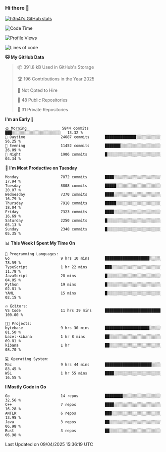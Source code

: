 ### Hi there 👋

[![h3n4l's GitHub stats](https://github-readme-stats.vercel.app/api?username=h3n4l&count_private=true&show_icons=true&theme=radical)](https://github.com/h3n4l/github-readme-stats)

<!--START_SECTION:waka-->
![Code Time](http://img.shields.io/badge/Code%20Time-2%2C137%20hrs%208%20mins-blue)

![Profile Views](http://img.shields.io/badge/Profile%20Views-0-blue)

![Lines of code](https://img.shields.io/badge/From%20Hello%20World%20I%27ve%20Written-15.0%20million%20lines%20of%20code-blue)

**🐱 My GitHub Data** 

> 📦 391.8 kB Used in GitHub's Storage 
 > 
> 🏆 196 Contributions in the Year 2025
 > 
> 🚫 Not Opted to Hire
 > 
> 📜 48 Public Repositories 
 > 
> 🔑 31 Private Repositories 
 > 
**I'm an Early 🐤** 

```text
🌞 Morning                5844 commits        ███░░░░░░░░░░░░░░░░░░░░░░   13.32 % 
🌆 Daytime                24687 commits       ██████████████░░░░░░░░░░░   56.25 % 
🌃 Evening                11452 commits       ███████░░░░░░░░░░░░░░░░░░   26.09 % 
🌙 Night                  1906 commits        █░░░░░░░░░░░░░░░░░░░░░░░░   04.34 % 
```
📅 **I'm Most Productive on Tuesday** 

```text
Monday                   7872 commits        ████░░░░░░░░░░░░░░░░░░░░░   17.94 % 
Tuesday                  8808 commits        █████░░░░░░░░░░░░░░░░░░░░   20.07 % 
Wednesday                7370 commits        ████░░░░░░░░░░░░░░░░░░░░░   16.79 % 
Thursday                 7918 commits        █████░░░░░░░░░░░░░░░░░░░░   18.04 % 
Friday                   7323 commits        ████░░░░░░░░░░░░░░░░░░░░░   16.69 % 
Saturday                 2250 commits        █░░░░░░░░░░░░░░░░░░░░░░░░   05.13 % 
Sunday                   2348 commits        █░░░░░░░░░░░░░░░░░░░░░░░░   05.35 % 
```


📊 **This Week I Spent My Time On** 

```text
💬 Programming Languages: 
Go                       9 hrs 10 mins       ████████████████████░░░░░   78.59 % 
TypeScript               1 hr 22 mins        ███░░░░░░░░░░░░░░░░░░░░░░   11.78 % 
JavaScript               28 mins             █░░░░░░░░░░░░░░░░░░░░░░░░   04.05 % 
Python                   19 mins             █░░░░░░░░░░░░░░░░░░░░░░░░   02.81 % 
YAML                     15 mins             █░░░░░░░░░░░░░░░░░░░░░░░░   02.15 % 

🔥 Editors: 
VS Code                  11 hrs 39 mins      █████████████████████████   100.00 % 

🐱‍💻 Projects: 
bytebase                 9 hrs 30 mins       ████████████████████░░░░░   81.50 % 
bazel-kibana             1 hr 8 mins         ██░░░░░░░░░░░░░░░░░░░░░░░   09.81 % 
kibana                   1 hr                ██░░░░░░░░░░░░░░░░░░░░░░░   08.70 % 

💻 Operating System: 
Mac                      9 hrs 44 mins       █████████████████████░░░░   83.45 % 
WSL                      1 hr 55 mins        ████░░░░░░░░░░░░░░░░░░░░░   16.55 % 
```

**I Mostly Code in Go** 

```text
Go                       14 repos            ████████░░░░░░░░░░░░░░░░░   32.56 % 
C++                      7 repos             ████░░░░░░░░░░░░░░░░░░░░░   16.28 % 
ANTLR                    6 repos             ███░░░░░░░░░░░░░░░░░░░░░░   13.95 % 
Java                     3 repos             ██░░░░░░░░░░░░░░░░░░░░░░░   06.98 % 
Rust                     3 repos             ██░░░░░░░░░░░░░░░░░░░░░░░   06.98 % 
```




 Last Updated on 09/04/2025 15:36:19 UTC
<!--END_SECTION:waka-->

